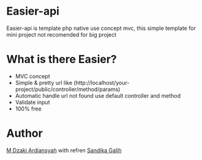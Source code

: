 # Easier-api
Easier-api is template php native use concept mvc, this simple template for mini project not recomended for big project
# What is there Easier?
- MVC concept
- Simple & pretty url like (http://localhost/your-project/public/controller/method/params)
- Automatic handle url not found use default controller and method
- Validate input
- 100% free
# Author
[M Dzaki Ardiansyah](https://github.com/muhammaddzakiardiansyah) with refren [Sandika Galih](https://github.com/sandhikagalih)
